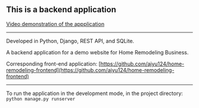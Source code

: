## This is a backend application

[Video demonstration of the appplication](https://youtu.be/woG01IByUAg)

---

Developed in Python, Django, REST API, and SQLite.

A backend application for a demo website for Home Remodeling Business.

Corresponding front-end application: 
[https://github.com/ajyu124/home-remodeling-frontend](https://github.com/ajyu124/home-remodeling-frontend)

---

To run the application in the development mode, 
in the project directory:
`python manage.py runserver`
